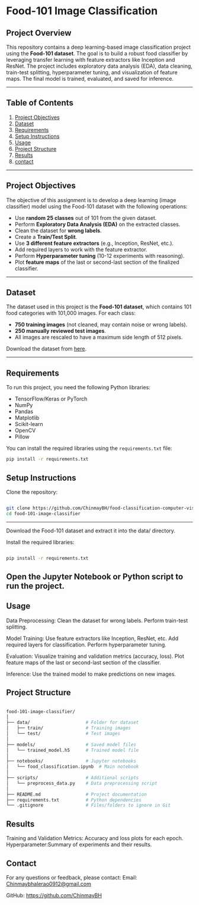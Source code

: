# Food-101 Image Classification

## Project Overview
This repository contains a deep learning-based image classification project using the **Food-101 dataset**. The goal is to build a robust food classifier by leveraging transfer learning with feature extractors like Inception and ResNet. The project includes exploratory data analysis (EDA), data cleaning, train-test splitting, hyperparameter tuning, and visualization of feature maps. The final model is trained, evaluated, and saved for inference.

---

## Table of Contents
1. [Project Objectives](#project-objectives)
2. [Dataset](#dataset)
3. [Requirements](#requirements)
4. [Setup Instructions](#setup-instructions)
5. [Usage](#usage)
6. [Project Structure](#project-structure)
7. [Results](#results)
8. [contact](#Contact)

---

## Project Objectives
The objective of this assignment is to develop a deep learning (image classifier) model using the Food-101 dataset with the following operations:
- Use **random 25 classes** out of 101 from the given dataset.
- Perform **Exploratory Data Analysis (EDA)** on the extracted classes.
- Clean the dataset for **wrong labels**.
- Create a **Train/Test Split**.
- Use **3 different feature extractors** (e.g., Inception, ResNet, etc.).
- Add required layers to work with the feature extractor.
- Perform **Hyperparameter tuning** (10-12 experiments with reasoning).
- Plot **feature maps** of the last or second-last section of the finalized classifier.

---

## Dataset
The dataset used in this project is the **Food-101 dataset**, which contains 101 food categories with 101,000 images. For each class:
- **750 training images** (not cleaned, may contain noise or wrong labels).
- **250 manually reviewed test images**.
- All images are rescaled to have a maximum side length of 512 pixels.

Download the dataset from [here](https://www.kaggle.com/datasets/dansbecker/food-101).

---

## Requirements
To run this project, you need the following Python libraries:
- TensorFlow/Keras or PyTorch
- NumPy
- Pandas
- Matplotlib
- Scikit-learn
- OpenCV
- Pillow

You can install the required libraries using the `requirements.txt` file:

```bash
pip install -r requirements.txt
```

## Setup Instructions
Clone the repository:
```bash

git clone https://github.com/ChinmayBH/food-classification-computer-vision.git
cd food-101-image-classifier
```

-------
Download the Food-101 dataset and extract it into the data/ directory.

Install the required libraries:
```bash

pip install -r requirements.txt
```

Open the Jupyter Notebook or Python script to run the project.
----
## Usage
Data Preprocessing:
Clean the dataset for wrong labels.
Perform train-test splitting.

Model Training:
Use feature extractors like Inception, ResNet, etc.
Add required layers for classification.
Perform hyperparameter tuning.

Evaluation:
Visualize training and validation metrics (accuracy, loss).
Plot feature maps of the last or second-last section of the classifier.

Inference:
Use the trained model to make predictions on new images.

## Project Structure
```bash

food-101-image-classifier/
│
├── data/                     # Folder for dataset
│   ├── train/                # Training images
│   └── test/                 # Test images
│
├── models/                   # Saved model files
│   └── trained_model.h5      # Trained model file
│
├── notebooks/                # Jupyter notebooks
│   └── food_classification.ipynb  # Main notebook
│
├── scripts/                  # Additional scripts
│   └── preprocess_data.py    # Data preprocessing script
│
├── README.md                 # Project documentation
├── requirements.txt          # Python dependencies
└── .gitignore                # Files/folders to ignore in Git
```

## Results
Training and Validation Metrics:
Accuracy and loss plots for each epoch.
Hyperparameter:Summary of experiments and their results.

## Contact
For any questions or feedback, please contact:
Email: Chinmaybhalerao0912@gmail.com

GitHub: https://github.com/ChinmayBH